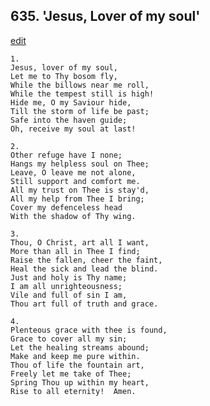
## 635.  'Jesus, Lover of my soul'
[edit](https://docs.google.com/document/d/12Sk3nHY1XuHYly9XoKlpNwiOq9apsEtj/edit?mode=html)



    1.
    Jesus, lover of my soul,
    Let me to Thy bosom fly,
    While the billows near me roll,
    While the tempest still is high!
    Hide me, O my Saviour hide,
    Till the storm of life be past;
    Safe into the haven guide;
    Oh, receive my soul at last!

    2.
    Other refuge have I none;
    Hangs my helpless soul on Thee;
    Leave, O leave me not alone,
    Still support and comfort me.
    All my trust on Thee is stay'd,
    All my help from Thee I bring;
    Cover my defenceless head
    With the shadow of Thy wing.

    3.
    Thou, O Christ, art all I want,
    More than all in Thee I find;
    Raise the fallen, cheer the faint,
    Heal the sick and lead the blind.
    Just and holy is Thy name;
    I am all unrighteousness;
    Vile and full of sin I am,
    Thou art full of truth and grace.

    4.
    Plenteous grace with thee is found,
    Grace to cover all my sin;
    Let the healing streams abound;
    Make and keep me pure within.
    Thou of life the fountain art,
    Freely let me take of Thee;
    Spring Thou up within my heart,
    Rise to all eternity!  Amen.
